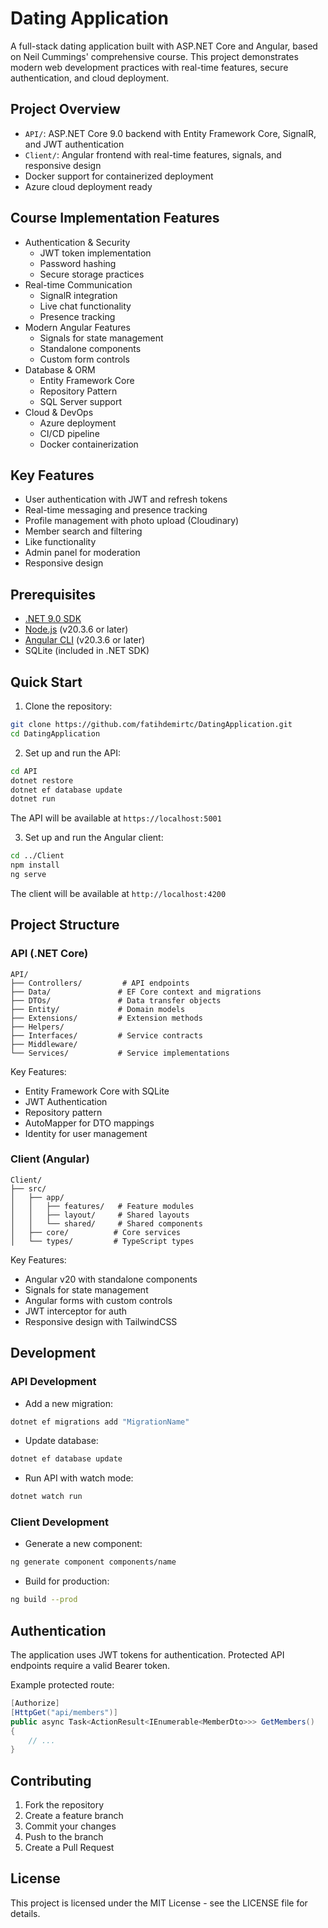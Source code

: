 # Dating Application

A full-stack dating application built with ASP.NET Core and Angular, based on Neil Cummings' comprehensive course. This project demonstrates modern web development practices with real-time features, secure authentication, and cloud deployment.

## Project Overview
- `API/`: ASP.NET Core 9.0 backend with Entity Framework Core, SignalR, and JWT authentication
- `Client/`: Angular frontend with real-time features, signals, and responsive design
- Docker support for containerized deployment
- Azure cloud deployment ready

## Course Implementation Features
- Authentication & Security
  - JWT token implementation
  - Password hashing
  - Secure storage practices
- Real-time Communication
  - SignalR integration
  - Live chat functionality
  - Presence tracking
- Modern Angular Features
  - Signals for state management
  - Standalone components
  - Custom form controls
- Database & ORM
  - Entity Framework Core
  - Repository Pattern
  - SQL Server support
- Cloud & DevOps
  - Azure deployment
  - CI/CD pipeline
  - Docker containerization

## Key Features
- User authentication with JWT and refresh tokens
- Real-time messaging and presence tracking
- Profile management with photo upload (Cloudinary)
- Member search and filtering
- Like functionality
- Admin panel for moderation
- Responsive design

## Prerequisites

- [.NET 9.0 SDK](https://dotnet.microsoft.com/download)
- [Node.js](https://nodejs.org/) (v20.3.6 or later)
- [Angular CLI](https://angular.io/cli) (v20.3.6 or later)
- SQLite (included in .NET SDK)

## Quick Start

1. Clone the repository:
```bash
git clone https://github.com/fatihdemirtc/DatingApplication.git
cd DatingApplication
```

2. Set up and run the API:
```bash
cd API
dotnet restore
dotnet ef database update
dotnet run
```
The API will be available at `https://localhost:5001`

3. Set up and run the Angular client:
```bash
cd ../Client
npm install
ng serve
```
The client will be available at `http://localhost:4200`

## Project Structure

### API (.NET Core)

```
API/
├── Controllers/         # API endpoints
├── Data/               # EF Core context and migrations
├── DTOs/               # Data transfer objects
├── Entity/             # Domain models
├── Extensions/         # Extension methods
├── Helpers/           
├── Interfaces/         # Service contracts
├── Middleware/
└── Services/           # Service implementations
```

Key Features:
- Entity Framework Core with SQLite
- JWT Authentication
- Repository pattern
- AutoMapper for DTO mappings
- Identity for user management

### Client (Angular)

```
Client/
├── src/
│   ├── app/
│   │   ├── features/   # Feature modules
│   │   ├── layout/     # Shared layouts
│   │   └── shared/     # Shared components
│   ├── core/          # Core services
│   └── types/         # TypeScript types
```

Key Features:
- Angular v20 with standalone components
- Signals for state management
- Angular forms with custom controls
- JWT interceptor for auth
- Responsive design with TailwindCSS

## Development

### API Development

- Add a new migration:
```bash
dotnet ef migrations add "MigrationName"
```

- Update database:
```bash
dotnet ef database update
```

- Run API with watch mode:
```bash
dotnet watch run
```

### Client Development

- Generate a new component:
```bash
ng generate component components/name
```

- Build for production:
```bash
ng build --prod
```

## Authentication

The application uses JWT tokens for authentication. Protected API endpoints require a valid Bearer token.

Example protected route:
```csharp
[Authorize]
[HttpGet("api/members")]
public async Task<ActionResult<IEnumerable<MemberDto>>> GetMembers() 
{
    // ...
}
```

## Contributing

1. Fork the repository
2. Create a feature branch
3. Commit your changes
4. Push to the branch
5. Create a Pull Request

## License

This project is licensed under the MIT License - see the LICENSE file for details.